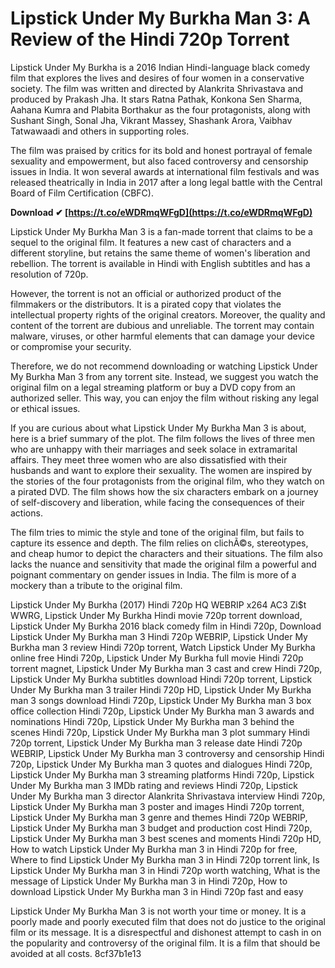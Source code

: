 # Lipstick Under My Burkha Man 3: A Review of the Hindi 720p Torrent
 
Lipstick Under My Burkha is a 2016 Indian Hindi-language black comedy film that explores the lives and desires of four women in a conservative society. The film was written and directed by Alankrita Shrivastava and produced by Prakash Jha. It stars Ratna Pathak, Konkona Sen Sharma, Aahana Kumra and Plabita Borthakur as the four protagonists, along with Sushant Singh, Sonal Jha, Vikrant Massey, Shashank Arora, Vaibhav Tatwawaadi and others in supporting roles.
 
The film was praised by critics for its bold and honest portrayal of female sexuality and empowerment, but also faced controversy and censorship issues in India. It won several awards at international film festivals and was released theatrically in India in 2017 after a long legal battle with the Central Board of Film Certification (CBFC).
 
**Download ✔ [https://t.co/eWDRmqWFgD](https://t.co/eWDRmqWFgD)**


 
Lipstick Under My Burkha Man 3 is a fan-made torrent that claims to be a sequel to the original film. It features a new cast of characters and a different storyline, but retains the same theme of women's liberation and rebellion. The torrent is available in Hindi with English subtitles and has a resolution of 720p.
 
However, the torrent is not an official or authorized product of the filmmakers or the distributors. It is a pirated copy that violates the intellectual property rights of the original creators. Moreover, the quality and content of the torrent are dubious and unreliable. The torrent may contain malware, viruses, or other harmful elements that can damage your device or compromise your security.
 
Therefore, we do not recommend downloading or watching Lipstick Under My Burkha Man 3 from any torrent site. Instead, we suggest you watch the original film on a legal streaming platform or buy a DVD copy from an authorized seller. This way, you can enjoy the film without risking any legal or ethical issues.
  
If you are curious about what Lipstick Under My Burkha Man 3 is about, here is a brief summary of the plot. The film follows the lives of three men who are unhappy with their marriages and seek solace in extramarital affairs. They meet three women who are also dissatisfied with their husbands and want to explore their sexuality. The women are inspired by the stories of the four protagonists from the original film, who they watch on a pirated DVD. The film shows how the six characters embark on a journey of self-discovery and liberation, while facing the consequences of their actions.
 
The film tries to mimic the style and tone of the original film, but fails to capture its essence and depth. The film relies on clichÃ©s, stereotypes, and cheap humor to depict the characters and their situations. The film also lacks the nuance and sensitivity that made the original film a powerful and poignant commentary on gender issues in India. The film is more of a mockery than a tribute to the original film.
 
Lipstick Under My Burkha (2017) Hindi 720p HQ WEBRIP x264 AC3 Zi$t WWRG,  Lipstick Under My Burkha Hindi movie 720p torrent download,  Lipstick Under My Burkha 2016 black comedy film in Hindi 720p,  Download Lipstick Under My Burkha man 3 Hindi 720p WEBRIP,  Lipstick Under My Burkha man 3 review Hindi 720p torrent,  Watch Lipstick Under My Burkha online free Hindi 720p,  Lipstick Under My Burkha full movie Hindi 720p torrent magnet,  Lipstick Under My Burkha man 3 cast and crew Hindi 720p,  Lipstick Under My Burkha subtitles download Hindi 720p torrent,  Lipstick Under My Burkha man 3 trailer Hindi 720p HD,  Lipstick Under My Burkha man 3 songs download Hindi 720p,  Lipstick Under My Burkha man 3 box office collection Hindi 720p,  Lipstick Under My Burkha man 3 awards and nominations Hindi 720p,  Lipstick Under My Burkha man 3 behind the scenes Hindi 720p,  Lipstick Under My Burkha man 3 plot summary Hindi 720p torrent,  Lipstick Under My Burkha man 3 release date Hindi 720p WEBRIP,  Lipstick Under My Burkha man 3 controversy and censorship Hindi 720p,  Lipstick Under My Burkha man 3 quotes and dialogues Hindi 720p,  Lipstick Under My Burkha man 3 streaming platforms Hindi 720p,  Lipstick Under My Burkha man 3 IMDb rating and reviews Hindi 720p,  Lipstick Under My Burkha man 3 director Alankrita Shrivastava interview Hindi 720p,  Lipstick Under My Burkha man 3 poster and images Hindi 720p torrent,  Lipstick Under My Burkha man 3 genre and themes Hindi 720p WEBRIP,  Lipstick Under My Burkha man 3 budget and production cost Hindi 720p,  Lipstick Under My Burkha man 3 best scenes and moments Hindi 720p HD,  How to watch Lipstick Under My Burkha man 3 in Hindi 720p for free,  Where to find Lipstick Under My Burkha man 3 in Hindi 720p torrent link,  Is Lipstick Under My Burkha man 3 in Hindi 720p worth watching,  What is the message of Lipstick Under My Burkha man 3 in Hindi 720p,  How to download Lipstick Under My Burkha man 3 in Hindi 720p fast and easy
 
Lipstick Under My Burkha Man 3 is not worth your time or money. It is a poorly made and poorly executed film that does not do justice to the original film or its message. It is a disrespectful and dishonest attempt to cash in on the popularity and controversy of the original film. It is a film that should be avoided at all costs.
 8cf37b1e13
 
